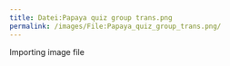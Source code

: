 ```yaml
---
title: Datei:Papaya quiz group trans.png
permalink: /images/File:Papaya_quiz_group_trans.png/
---
```


Importing image file